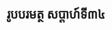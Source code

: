 ---
videoUrl : https://www.facebook.com/sophorn.ith.9/videos/2726634614265467/
category : aphidhamma-6
teacher : "អ៊ុំ សុជា"
title : "រូបបរមត្ថ សប្តាហ៍ទី៣៤"
venue : "វត្តសំពៅមាស"
recordedBy : "ឧបាសិកា Ith Sophorn"
layout : post
---